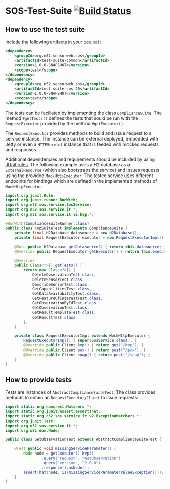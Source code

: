 # SOS-Test-Suite [![Build Status][travis-status]][travis] #

## How to use the test suite ##

Include the following artifacts in your `pom.xml`:

```xml
<dependency>
    <groupId>org.n52.sensorweb.sos</groupId>
    <artifactId>test-suite-common</artifactId>
    <version>1.0.0-SNAPSHOT</version>
    <scope>test</scope>
</dependency>
<dependency>
    <groupId>org.n52.sensorweb.sos</groupId>
    <artifactId>test-suite-sos-20</artifactId>
    <version>1.0.0-SNAPSHOT</version>
    <scope>test</scope>
</dependency>
```

The tests can be faciliated by implementing the class `ComplianceSuite`.
The method `#getTests()` defines the tests that sould be run with the
`RequestExecutor` provided by the method `#getExecutor()`.

The `RequestExecutor` provides methods to build and issue request to a
service instance. The instance can be external deployed, embedded with
Jetty or even a `HTTPServlet` instance that is feeded with mocked
requests and responses.

Additional dependencies and requirements should be included by using
[JUnit rules][junit-rules]. The following example uses a H2 database
as a `ExternalResource` (which also bootstraps the service) and issues
requests using the provided `MockHttpExecutor`. The tested service uses
different endpoints for bindings which are defined in the implemented
methods of `MockHttpExecutor`.

```java
import org.junit.Rule;
import org.junit.runner.RunWith;
import org.n52.sos.service.SosService;
import org.n52.sos.service.it.*;
import org.n52.sos.service.it.v2.kvp.*;

@RunWith(ComplianceSuiteRunner.class)
public class KvpSuiteTest implements ComplianceSuite {
    private final H2Database datasource = new H2Database();
    private final RequestExecutor executor = new RequestExecutorImpl();

    @Rule public H2Database getDatasource() { return this.datasource; }
    @Override public RequestExecutor getExecutor() { return this.executor; }

    @Override
    public Class<?>[] getTests() {
        return new Class<?>[] {
            DeleteObservationTest.class,
            DeleteSensorTest.class,
            DescribeSensorTest.class,
            GetCapabilitiesTest.class,
            GetDataAvailabilityTest.class,
            GetFeatureOfInterestTest.class,
            GetObservationByIdTest.class,
            GetObservationTest.class,
            GetResultTemplateTest.class,
            GetResultTest.class
        };
    }

    private class RequestExecutorImpl extends MockHttpExecutor {
        RequestExecutorImpl() { super(SosService.class); }
        @Override public Client kvp() { return get("/kvp"); }
        @Override public Client pox() { return post("/pox"); }
        @Override public Client soap() { return post("/soap"); }
    }
}
```


## How to provide tests ##

Tests are instances of `AbstractComplianceSuiteTest`. The class provides methods
to obtain an `RequestExecutor`/`Client` to issue requests:

```java
import static org.hamcrest.Matchers.*;
import static org.junit.Assert.assertThat;
import static org.n52.sos.service.it.v2.ExceptionMatchers.*;
import org.junit.Test;
import org.n52.sos.service.it.*;
import org.w3c.dom.Node;

public class GetObservationTest extends AbstractComplianceSuiteTest {

    @Test public void missingServiceParameter() {
        Node node = getExecutor().kvp()
                .query("request", "GetObservation")
                .query("version", "2.0.0")
                .response().asNode();
        assertThat(node, is(missingServiceParameterValueException()));
    }
}
```

[junit-rules]: https://github.com/junit-team/junit/wiki/Rules "JUnit Wiki"
[travis]: https://travis-ci.org/52North/SOS-Test-Suite "Travis CI"
[travis-status]: https://travis-ci.org/52North/SOS-Test-Suite.png "Build Status"